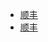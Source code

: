 - [顺丰](https://blog.csdn.net/weixin_45495667/article/details/108493081)
- [顺丰](https://www.cnblogs.com/smalldy/p/12864642.html)